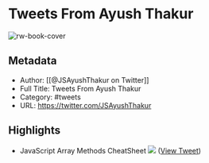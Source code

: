 # Tweets From Ayush Thakur

![rw-book-cover](https://pbs.twimg.com/profile_images/1419634140186517508/pNs5OfV9.jpg)

## Metadata
- Author: [[@JSAyushThakur on Twitter]]
- Full Title: Tweets From Ayush Thakur
- Category: #tweets
- URL: https://twitter.com/JSAyushThakur

## Highlights
- JavaScript Array Methods CheatSheet 
  ![](https://pbs.twimg.com/media/FNbaLyLVUAAND6i.jpg) ([View Tweet](https://twitter.com/JSAyushThakur/status/1501732068299972618))
